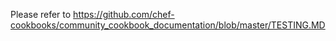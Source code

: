 Please refer to
https://github.com/chef-cookbooks/community_cookbook_documentation/blob/master/TESTING.MD
